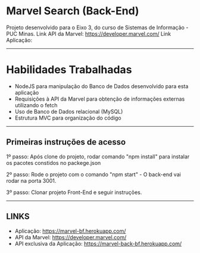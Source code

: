 # Marvel Search (Back-End)

Projeto desenvolvido para o Eixo 3, do curso de Sistemas de Informação - PUC Minas.
Link API da Marvel: https://developer.marvel.com/
Link Aplicação: 

---

# Habilidades Trabalhadas

  - NodeJS para manipulação do Banco de Dados desenvolvido para esta aplicação
  - Requisições à API da Marvel para obtenção de informações externas utilizando o fetch
  - Uso de Banco de Dados relacional (MySQL)
  - Estrutura MVC para organização do código

---

## Primeiras instruções de acesso

1º passo: Após clone do projeto, rodar comando "npm install" para instalar os pacotes constidos no packege.json

2º passo: Rode o projeto com o comando "npm start" - O back-end vai rodar na porta 3001.

3º passo: Clonar projeto Front-End e seguir instruções.

---

## LINKS

 - Aplicação: https://marvel-bf.herokuapp.com/
 - API da Marvel: https://developer.marvel.com/
 - API exclusiva da Aplicação: https://marvel-back-bf.herokuapp.com/
